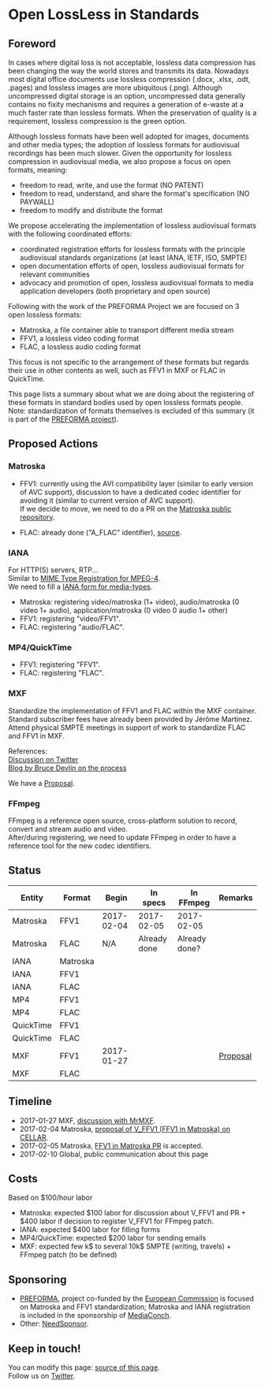 # Open LossLess in Standards

## Foreword

In cases where digital loss is not acceptable, lossless data compression has been changing the way the world stores and transmits its data. Nowadays most digital office documents use lossless compression (.docx, .xlsx, .odt, .pages) and lossless images are more ubiquitous (.png). Although uncompressed digital storage is an option, uncompressed data generally contains no fixity mechanisms and requires a generation of e-waste at a much faster rate than lossless formats. When the preservation of quality is a requirement, lossless compression is the green option.

Although lossless formats have been well adopted for images, documents and other media types; the adoption of lossless formats for audiovisual recordings has been much slower. Given the opportunity for lossless compression in audiovisual media, we also propose a focus on open formats, meaning:

- freedom to read, write, and use the format (NO PATENT)
- freedom to read, understand, and share the format's specification (NO PAYWALL)
- freedom to modify and distribute the format

We propose accelerating the implementation of lossless audiovisual formats with the following coordinated efforts:

- coordinated registration efforts for lossless formats with the principle audiovisual standards organizations (at least IANA, IETF, ISO, SMPTE)
- open documentation efforts of open, lossless audiovisual formats for relevant communities
- advocacy and promotion of open, lossless audiovisual formats to media application developers (both proprietary and open source)

Following with the work of the PREFORMA Project we are focused on 3 open lossless formats:

- Matroska, a file container able to transport different media stream
- FFV1, a lossless video coding format
- FLAC, a lossless audio coding format

This focus is not specific to the arrangement of these formats but regards their use in other contents as well, such as FFV1 in MXF or FLAC in QuickTime.

This page lists a summary about what we are doing about the registering of these formats in standard bodies used by open lossless formats people.  
Note: standardization of formats themselves is excluded of this summary (it is part of the [PREFORMA project](http://preforma-project.eu/)).

## Proposed Actions

### Matroska

- FFV1: currently using the AVI compatibility layer (similar to early version of AVC support), discussion to have a dedicated codec identifier for avoiding it (similar to current version of AVC support).  
If we decide to move, we need to do a PR on the [Matroska public repository](https://github.com/Matroska-Org/matroska-specification).

- FLAC: already done ("A_FLAC" identifier), [source](https://matroska.org/technical/specs/codecid/index.html).

### IANA

For HTTP(S) servers, RTP...  
Similar to [MIME Type Registration for MPEG-4](https://tools.ietf.org/html/rfc4337).  
We need to fill a [IANA form for media-types](https://www.iana.org/form/media-types).

- Matroska: registering video/matroska (1+ video), audio/matroska (0 video 1+ audio), application/matroska (0 video 0 audio 1+ other)
- FFV1: registering "video/FFV1".
- FLAC: registering "audio/FLAC".

### MP4/QuickTime

- FFV1: registering "FFV1".
- FLAC: registering "FLAC".

### MXF  

Standardize the implementation of FFV1 and FLAC within the MXF container. Standard subscriber fees have already been provided by Jérôme Martinez.  
Attend physical SMPTE meetings in support of work to standardize FLAC and FFV1 in MXF.

References:  
[Discussion on Twitter](https://twitter.com/MrMXF/status/824535480314265601)  
[Blog by Bruce Devlin on the process](http://mrmxf.com/blog/how-to-put-a-new-codec-into-mxf/)

We have a [Proposal](https://mediaarea.net/ollistd/MXF_FFV1).

### FFmpeg  

FFmpeg is a reference open source, cross-platform solution to record, convert and stream audio and video.  
After/during registering, we need to update FFmpeg in order to have a reference tool for the new codec identifiers. 

## Status

| Entity    | Format   | Begin         | In specs      | In FFmpeg     | Remarks                                |
|-----------|----------|---------------|---------------|---------------|----------------------------------------|
| Matroska  | FFV1     | 2017-02-04    | 2017-02-05    | 2017-02-05    |                                        |
| Matroska  | FLAC     | N/A           | Already done  | Already done? |                                        |
| IANA      | Matroska |               |               |               |                                        |
| IANA      | FFV1     |               |               |               |                                        |
| IANA      | FLAC     |               |               |               |                                        |
| MP4       | FFV1     |               |               |               |                                        |
| MP4       | FLAC     |               |               |               |                                        |
| QuickTime | FFV1     |               |               |               |                                        |
| QuickTime | FLAC     |               |               |               |                                        |
| MXF       | FFV1     | 2017-01-27    |               |               | [Proposal](https://mediaarea.net/ollistd/MXF_FFV1)                                       |
| MXF       | FLAC     |               |               |               |                                        |

## Timeline

- 2017-01-27 MXF, [discussion with MrMXF](https://twitter.com/MrMXF/status/824535480314265601).
- 2017-02-04 Matroska, [proposal of V\_FFV1 (FFV1 in Matroska) on CELLAR](https://mailarchive.ietf.org/arch/search/?email_list=cellar&gbt=1&index=Kir-8JdOl6DTZFPrxy4XM-iRP7Q).
- 2017-02-05 Matroska, [FFV1 in Matroska PR](https://github.com/Matroska-Org/matroska-specification/pull/94) is accepted.
- 2017-02-10 Global, public communication about this page

## Costs

Based on $100/hour labor

- Matroska: expected $100 labor for discussion about V\_FFV1 and PR + $400 labor if decision to register V\_FFV1 for FFmpeg patch.
- IANA: expected $400 labor for filling forms
- MP4/QuickTime: expected $200 labor for sending emails
- MXF: expected few k$ to several 10k$ SMPTE (writing, travels) + FFmpeg patch (to be defined)

## Sponsoring

- [PREFORMA](http://www.preforma-project.eu/), project co-funded by the [European Commission](http://europa.eu/) is focused on Matroska and FFV1 standardization; Matroska and IANA registration is included in the sponsorship of [MediaConch](https://mediaarea.net/MediaConch).
- Other: [NeedSponsor](mailto:info@mediaarea.net).

## Keep in touch!

You can modify this page: [source of this page](https://github.com/mediaarea.net/ollistd).  
Follow us on [Twitter](https://twitter.com/ollistd).  
